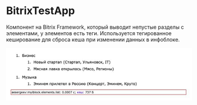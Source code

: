 # BitrixTestApp
Компонент на Bitrix Framework, который выводит непустые разделы с элементами, у элементов есть теги. 
Используется тегированное кеширование для сброса кеша при изменении данных в инфоблоке.

![Preview](https://github.com/alx-sergeev/BitrixTestApp/blob/main/BitrixTestApp_Preview.jpeg)
